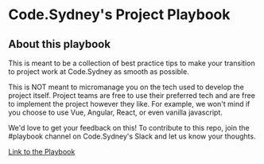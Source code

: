 # Code.Sydney's Project Playbook

## About this playbook

This is meant to be a collection of best practice tips to make your transition to project work at Code.Sydney as smooth as possible. 

This is NOT meant to micromanage you on the tech used to develop the project itself. Project teams are free to use their preferred tech and are free to implement the project however they like. For example, we won't mind if you choose to use Vue, Angular, React, or even vanilla javascript.

We'd love to get your feedback on this! To contribute to this repo, join the #playbook channel on Code.Sydney's Slack and let us know your thoughts.

[Link to the Playbook](https://code-sydney-playbook.vercel.app/)
